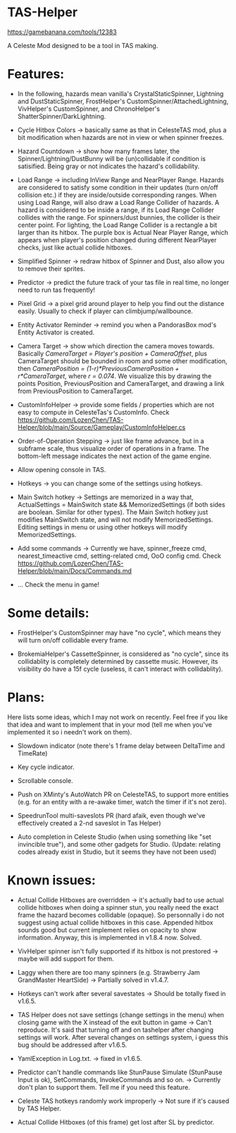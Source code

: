 # TAS-Helper

https://gamebanana.com/tools/12383

A Celeste Mod designed to be a tool in TAS making.

# Features:

- In the following, hazards mean vanilla's CrystalStaticSpinner, Lightning and DustStaticSpinner, FrostHelper's CustomSpinner/AttachedLightning, VivHelper's CustomSpinner, and ChronoHelper's ShatterSpinner/DarkLightning.

- Cycle Hitbox Colors -> basically same as that in CelesteTAS mod, plus a bit modification when hazards are not in view or when spinner freezes.

- Hazard Countdown -> show how many frames later, the Spinner/Lightning/DustBunny will be (un)collidable if condition is satisified. Being gray or not indicates the hazard's collidability.

- Load Range -> including InView Range and NearPlayer Range. Hazards are considered to satisfy some condition in their updates (turn on/off collision etc.) if they are inside/outside corresponding ranges. When using Load Range, will also draw a Load Range Collider of hazards. A hazard is considered to be inside a range, if its Load Range Collider collides with the range. For spinners/dust bunnies, the collider is their center point. For lighting, the Load Range Collider is a rectangle a bit larger than its hitbox. The purple box is Actual Near Player Range, which appears when player's position changed during different NearPlayer checks, just like actual collide hitboxes.

- Simplified Spinner -> redraw hitbox of Spinner and Dust, also allow you to remove their sprites.

- Predictor -> predict the future track of your tas file in real time, no longer need to run tas frequently!

- Pixel Grid -> a pixel grid around player to help you find out the distance easily. Usually to check if player can climbjump/wallbounce.

- Entity Activator Reminder -> remind you when a PandorasBox mod's Entity Activator is created.

- Camera Target -> show which direction the camera moves towards. Basically *CameraTarget = Player's position + CameraOffset*, plus CameraTarget should be bounded in room and some other modification, then *CameraPosition = (1-r)\*PreviousCameraPosition + r\*CameraTarget*, where *r = 0.074*. We visualize this by drawing the points Position, PreviousPosition and CameraTarget, and drawing a link from PreviousPosition to CameraTarget.

- CustomInfoHelper -> provide some fields / properties which are not easy to compute in CelesteTas's CustomInfo. Check https://github.com/LozenChen/TAS-Helper/blob/main/Source/Gameplay/CustomInfoHelper.cs

- Order-of-Operation Stepping -> just like frame advance, but in a subframe scale, thus visualize order of operations in a frame. The bottom-left message indicates the next action of the game engine.

- Allow opening console in TAS.

- Hotkeys -> you can change some of the settings using hotkeys.

- Main Switch hotkey -> Settings are memorized in a way that, ActualSettings = MainSwitch state && MemorizedSettings (if both sides are boolean. Similar for other types). The Main Switch hotkey just modifies MainSwitch state, and will not modify MemorizedSettings. Editing settings in menu or using other hotkeys will modify MemorizedSettings.

- Add some commands -> Currently we have, spinner_freeze cmd, nearest_timeactive cmd, setting-related cmd, OoO config cmd. Check https://github.com/LozenChen/TAS-Helper/blob/main/Docs/Commands.md

- ... Check the menu in game!

# Some details:

- FrostHelper's CustomSpinner may have "no cycle", which means they will turn on/off collidable every frame.

- BrokemiaHelper's CassetteSpinner, is considered as "no cycle", since its collidablity is completely determined by cassette music. However, its visibility do have a 15f cycle (useless, it can't interact with collidablity).

# Plans:

  Here lists some ideas, which I may not work on recently. Feel free if you like that idea and want to implement that in your mod (tell me when you've implemented it so i needn't work on them).

- Slowdown indicator (note there's 1 frame delay between DeltaTime and TimeRate)

- Key cycle indicator.

- Scrollable console.

- Push on XMinty's AutoWatch PR on CelesteTAS, to support more entities (e.g. for an entity with a re-awake timer, watch the timer if it's not zero).

- SpeedrunTool multi-saveslots PR (hard afaik, even though we've effectively created a 2-nd saveslot in Tas Helper)

- Auto completion in Celeste Studio (when using something like "set invincible true"), and some other gadgets for Studio. (Update: relating codes already exist in Studio, but it seems they have not been used)

# Known issues:

- Actual Collide Hitboxes are overridden -> it's actually bad to use actual collide hitboxes when doing a spinner stun, you really need the exact frame the hazard becomes collidable (opaque). So personnally i do not suggest using actual collide hitboxes in this case. Appended hitbox sounds good but current implement relies on opacity to show information. Anyway, this is implemented in v1.8.4 now. Solved.

- VivHelper spinner isn't fully supported if its hitbox is not prestored -> maybe will add support for them.

- Laggy when there are too many spinners (e.g. Strawberry Jam GrandMaster HeartSide) -> Partially solved in v1.4.7.

- Hotkeys can't work after several savestates -> Should be totally fixed in v1.6.5.

- TAS Helper does not save settings (change settings in the menu) when closing game with the X instead of the exit button in game -> Can't reproduce. It's said that turning off and on tashelper after changing settings will work. After several changes on settings system, i guess this bug should be addressed after v1.6.5.

- YamlException in Log.txt. -> fixed in v1.6.5.

- Predictor can't handle commands like StunPause Simulate (StunPause Input is ok), SetCommands, InvokeCommands and so on. -> Currently don't plan to support them. Tell me if you need this feature.

- Celeste TAS hotkeys randomly work improperly -> Not sure if it's caused by TAS Helper.

- Actual Collide Hitboxes (of this frame) get lost after SL by predictor.
